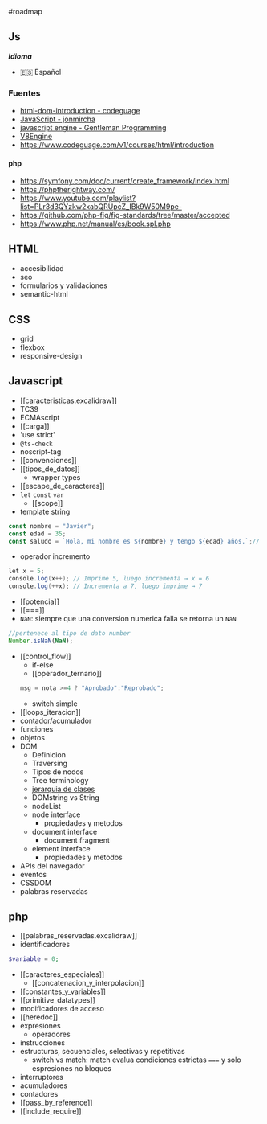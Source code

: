 #roadmap
## Js
***Idioma***
- 🇪🇸 Español
### Fuentes
- [html-dom-introduction - codeguage](https://www.codeguage.com/courses/js/html-dom-introduction)
- [JavaScript - jonmircha](https://youtube.com/playlist?list=PLvq-jIkSeTUZ6QgYYO3MwG9EMqC-KoLXA&si=hjBmqpIkLySKaJQU) 
- [javascript engine - Gentleman Programming](https://youtu.be/JeyR30L_zmk?si=E9AEYhM28QqtoQU6)
- [V8Engine](https://youtu.be/xckH5s3UuX4?si=IbI34pykt_WXzqnY)
- https://www.codeguage.com/v1/courses/html/introduction
#### php
- https://symfony.com/doc/current/create_framework/index.html
- https://phptherightway.com/
- https://www.youtube.com/playlist?list=PLr3d3QYzkw2xabQRUpcZ_IBk9W50M9pe-
- https://github.com/php-fig/fig-standards/tree/master/accepted
- https://www.php.net/manual/es/book.spl.php
## HTML
- accesibilidad
- seo
- formularios y validaciones
- semantic-html
## CSS
- grid
- flexbox
- responsive-design
## Javascript
- [[caracteristicas.excalidraw]]
- TC39
- ECMAscript
- [[carga]]
- 'use strict'
- `@ts-check`
- noscript-tag
- [[convenciones]]
- [[tipos_de_datos]] 
	- wrapper types
- [[escape_de_caracteres]]
- `let` `const` `var`
	- [[scope]]
- template string
```js
const nombre = "Javier";
const edad = 35;
const saludo = `Hola, mi nombre es ${nombre} y tengo ${edad} años.`;// se puede incrustar ademas de variables codigo tambien
```
- operador incremento
```csharp
let x = 5;
console.log(x++); // Imprime 5, luego incrementa → x = 6
console.log(++x); // Incrementa a 7, luego imprime → 7
```
- [[potencia]]
- [[===]]
- `NaN`: siempre que una conversion numerica falla se retorna un `NaN`
```js
//pertenece al tipo de dato number
Number.isNaN(NaN);
```
- [[control_flow]]
	- if-else
	- [[operador_ternario]]
	```js
	msg = nota >=4 ? "Aprobado":"Reprobado";
	```
	- switch simple
- [[loops_iteracion]]
- contador/acumulador
- funciones
- objetos
- DOM
	- Definicion
	- Traversing
	- Tipos de nodos
	- Tree terminology
	- [jerarquia de clases](https://www.codeguage.com/static/images/content/js/dom-classes.png)
	- DOMstring vs String
	- nodeList
	- node interface
		- propiedades y metodos
	- document interface
		- document fragment
	- element interface
		- propiedades y metodos
-  APIs del navegador
- eventos
- CSSDOM
- palabras reservadas

## php
- [[palabras_reservadas.excalidraw]]
- identificadores
```php
$variable = 0;
```
- [[caracteres_especiales]]
	- [[concatenacion_y_interpolacion]]
- [[constantes_y_variables]]
- [[primitive_datatypes]]
- modificadores de acceso
- [[heredoc]]
- expresiones
	- operadores
- instrucciones
- estructuras, secuenciales, selectivas y repetitivas
	- switch vs match: match evalua condiciones estrictas `===` y solo espresiones no bloques
- interruptores
- acumuladores 
- contadores
- [[pass_by_reference]]
- [[include_require]]